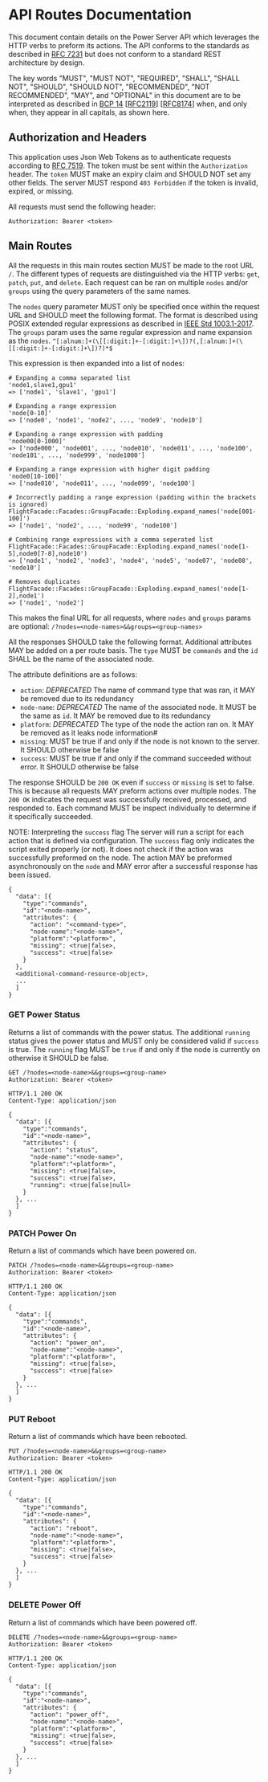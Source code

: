 # API Routes Documentation

This document contain details on the Power Server API which leverages the HTTP verbs to preform its actions. The API conforms to the standards as described in [RFC 7231](https://tools.ietf.org/html/rfc7231) but does not conform to a standard REST architecture by design.

The key words "MUST", "MUST NOT", "REQUIRED", "SHALL", "SHALL NOT", "SHOULD", "SHOULD NOT", "RECOMMENDED", "NOT RECOMMENDED", "MAY", and "OPTIONAL" in this document are to be interpreted as described in [BCP 14](https://tools.ietf.org/html/bcp14) \[[RFC2119](https://tools.ietf.org/html/rfc2119)\] \[[RFC8174](https://tools.ietf.org/html/rfc8174)\] when, and only when, they appear in all capitals, as shown here.

## Authorization and Headers

This application uses Json Web Tokens as to authenticate requests according to [RFC 7519](https://tools.ietf.org/html/rfc7519). The token must be sent within the `Authorization` header. The `token` MUST make an expiry claim and SHOULD NOT set any other fields. The server MUST respond `403 Forbidden` if the token is invalid, expired, or missing.

All requests must send the following header:

```
Authorization: Bearer <token>
```

## Main Routes

All the requests in this main routes section MUST be made to the root URL `/`. The different types of requests are distinguished via the HTTP verbs: `get`, `patch`, `put`, and `delete`. Each request can be ran on multiple `nodes` and/or `groups` using the query parameters of the same names. 

The `nodes` query parameter MUST only be specified once within the request URL and SHOULD meet the following format. The format is described using POSIX extended regular expressions as described in [IEEE Std 1003.1-2017](https://pubs.opengroup.org/onlinepubs/9699919799/basedefs/V1_chap09.html#tag_09_03). The `groups` param uses the same regular expression and name expansion as the `nodes`.
`^[:alnum:]+(\[[:digit:]+-[:digit:]+\])?(,[:alnum:]+(\[[:digit:]+-[:digit:]+\])?)*$`

This expression is then expanded into a list of nodes:

```
# Expanding a comma separated list
'node1,slave1,gpu1'
=> ['node1', 'slave1', 'gpu1']

# Expanding a range expression
'node[0-10]'
=> ['node0', 'node1', 'node2', ..., 'node9', 'node10']

# Expanding a range expression with padding
'node00[0-1000]'
=> ['node000', 'node001', ..., 'node010', 'node011', ..., 'node100', 'node101', ..., 'node999', 'node1000']

# Expanding a range expression with higher digit padding
'node0[10-100]'
=> ['node010', 'node011', ..., 'node099', 'node100']

# Incorrectly padding a range expression (padding within the brackets is ignored)
FlightFacade::Facades::GroupFacade::Exploding.expand_names('node[001-100]')
=> ['node1', 'node2', ..., 'node99', 'node100']

# Combining range expressions with a comma seperated list
FlightFacade::Facades::GroupFacade::Exploding.expand_names('node[1-5],node0[7-8],node10')
=> ['node1', 'node2', 'node3', 'node4', 'node5', 'node07', 'node08', 'node10']

# Removes duplicates
FlightFacade::Facades::GroupFacade::Exploding.expand_names('node[1-2],node1')
=> ['node1', 'node2']
```

This makes the final URL for all requests, where `nodes` and `groups` params are optional:
`/?nodes=<node-names>&&groups=<group-names>`

All the responses SHOULD take the following format. Additional attributes MAY be added on a per route basis. The `type` MUST be `commands` and the `id` SHALL be the name of the associated node.

The attribute definitions are as follows:
* `action`: *DEPRECATED* The name of command type that was ran, it MAY be removed due to its redundancy
* `node-name`: *DEPRECATED* The name of the associated node. It MUST be the same as `id`. It MAY be removed due to its redundancy
* `platform`: *DEPRECATED* The type of the node the action ran on. It MAY be removed as it leaks node information#
* `missing`: MUST be true if and only if the node is not known to the server. It SHOULD otherwise be false
* `success`: MUST be true if and only if the command succeeded without error. It SHOULD otherwise be false

The response SHOULD be `200 OK` even if `success` or `missing` is set to false. This is because all requests MAY preform actions over multiple nodes. The `200 OK` indicates the request was successfully received, processed, and responded to. Each command MUST be inspect individually to determine if it specifically succeeded.

NOTE: Interpreting the `success` flag
The server will run a script for each action that is defined via configuration. The `success` flag only indicates the script exited properly (or not). It does not check if the action was successfully preformed on the node. The action MAY be preformed asynchronously on the `node` and MAY error after a successful response has been issued.

```
{
  "data": [{
    "type":"commands",
    "id":"<node-name>",
    "attributes": {
      "action": "<command-type>",
      "node-name":"<node-name>",
      "platform":"<platform>",
      "missing": <true|false>,
      "success": <true|false>
    }
  },
  <additional-command-resource-object>,
  ...
  ]
}
```

### GET Power Status

Returns a list of commands with the power status. The additional `running` status gives the power status and MUST only be considered valid if `success` is true. The `running` flag MUST be `true` if and only if the node is currently on otherwise it SHOULD be false.

```
GET /?nodes=<node-name>&&groups=<group-name>
Authorization: Bearer <token>

HTTP/1.1 200 OK
Content-Type: application/json

{
  "data": [{
    "type":"commands",
    "id":"<node-name>",
    "attributes": {
      "action": "status",
      "node-name":"<node-name>",
      "platform":"<platform>",
      "missing": <true|false>,
      "success": <true|false>,
      "running": <true|false|null>
    }
  }, ...
  ]
}
```

### PATCH Power On

Return a list of commands which have been powered on.

```
PATCH /?nodes=<node-name>&&groups=<group-name>
Authorization: Bearer <token>

HTTP/1.1 200 OK
Content-Type: application/json

{
  "data": [{
    "type":"commands",
    "id":"<node-name>",
    "attributes": {
      "action": "power_on",
      "node-name":"<node-name>",
      "platform":"<platform>",
      "missing": <true|false>,
      "success": <true|false>
    }
  }, ...
  ]
}
```

### PUT Reboot

Return a list of commands which have been rebooted.

```
PUT /?nodes=<node-name>&&groups=<group-name>
Authorization: Bearer <token>

HTTP/1.1 200 OK
Content-Type: application/json

{
  "data": [{
    "type":"commands",
    "id":"<node-name>",
    "attributes": {
      "action": "reboot",
      "node-name":"<node-name>",
      "platform":"<platform>",
      "missing": <true|false>,
      "success": <true|false>
    }
  }, ...
  ]
}
```

### DELETE Power Off

Return a list of commands which have been powered off.

```
DELETE /?nodes=<node-name>&&groups=<group-name>
Authorization: Bearer <token>

HTTP/1.1 200 OK
Content-Type: application/json

{
  "data": [{
    "type":"commands",
    "id":"<node-name>",
    "attributes": {
      "action": "power_off",
      "node-name":"<node-name>",
      "platform":"<platform>",
      "missing": <true|false>,
      "success": <true|false>
    }
  }, ...
  ]
}
```

